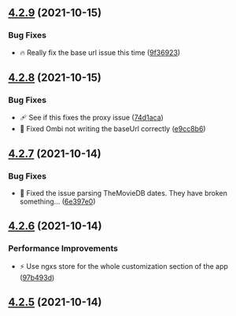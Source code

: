 ## [4.2.9](https://github.com/Ombi-app/Ombi/compare/v4.2.8...v4.2.9) (2021-10-15)


### Bug Fixes

* :fire: Really fix the base url issue this time ([9f36923](https://github.com/Ombi-app/Ombi/commit/9f36923c51bfabf9cb026f2da14f9947050af0d9))



## [4.2.8](https://github.com/Ombi-app/Ombi/compare/v4.2.7...v4.2.8) (2021-10-15)


### Bug Fixes

* :adhesive_bandage: See if this fixes the proxy issue ([74d1aca](https://github.com/Ombi-app/Ombi/commit/74d1acae499707a7e21401f53eb2bb90c5bb9cfa))
* :bug: Fixed Ombi not writing the baseUrl correctly ([e9cc8b6](https://github.com/Ombi-app/Ombi/commit/e9cc8b6fe71d3e10c1a901e70227989b3362afe3))



## [4.2.7](https://github.com/Ombi-app/Ombi/compare/v4.2.6...v4.2.7) (2021-10-14)


### Bug Fixes

* :bug: Fixed the issue parsing TheMovieDB dates. They have broken something... ([6e397e0](https://github.com/Ombi-app/Ombi/commit/6e397e02e95f894a92e8bf02428efdcac1275b31))



## [4.2.6](https://github.com/Ombi-app/Ombi/compare/v4.2.5...v4.2.6) (2021-10-14)


### Performance Improvements

* :zap: Use ngxs store for the whole customization section of the app ([97b493d](https://github.com/Ombi-app/Ombi/commit/97b493d869feee59d360b484a6c59388a2aead1f))



## [4.2.5](https://github.com/Ombi-app/Ombi/compare/v4.2.4...v4.2.5) (2021-10-14)



